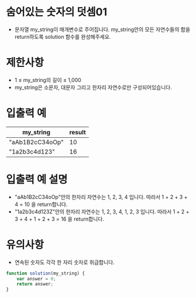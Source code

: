 # 숨어있는 숫자의 덧셈01
- 문자열 my_string이 매개변수로 주어집니다. my_string안의 모든 자연수들의 합을 return하도록 solution 함수를 완성해주세요.



# 제한사항
- 1 ≤ my_string의 길이 ≤ 1,000
- my_string은 소문자, 대문자 그리고 한자리 자연수로만 구성되어있습니다.

# 입출력 예
| my_string | result |
| --------- | ------ |
| "aAb1B2cC34oOp" | 10 |
| "1a2b3c4d123" | 16 |

# 입출력 예 설명
- "aAb1B2cC34oOp"안의 한자리 자연수는 1, 2, 3, 4 입니다. 따라서 1 + 2 + 3 + 4 = 10 을 return합니다.
- "1a2b3c4d123Z"안의 한자리 자연수는 1, 2, 3, 4, 1, 2, 3 입니다. 따라서 1 + 2 + 3 + 4 + 1 + 2 + 3 = 16 을 return합니다.

# 유의사항
- 연속된 숫자도 각각 한 자리 숫자로 취급합니다.

```javascript
function solution(my_string) {
    var answer = 0;
    return answer;
}
```
